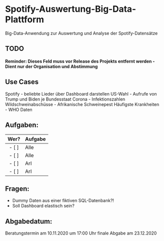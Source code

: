 # Spotify-Auswertung-Big-Data-Plattform
Big-Data-Anwendung zur Auswertung und Analyse der Spotify-Datensätze

## TODO
#### Reminder: Dieses Feld muss vor Release des Projekts entfernt werden - Dient nur der Organisation und Abstimmung

## Use Cases
Spotify - beliebte Lieder über Dashboard darstellen
US-Wahl - Aufrufe von Trump und Biden je Bundesstaat
Corona - Infektionszahlen
Wildschweinabschüsse - Afrikanische Schweinepest
Häufigste Krankheiten - WHO Daten

## Aufgaben:
| Wer? | Aufgabe |
| :--: | :------ |
- [ ] | Alle | GitHub-Account organisieren erstellen |
- [ ] | Alle | Gedanken zum Result machen (z.B. Zähler: wie oft wurde das Lied gehört) |
- [ ] | Arl | README-Datei erstellen |
- [ ] | Arl | Erste Gedanken zur Architektur |

## Fragen: 
- Dummy Daten aus einer fiktiven SQL-Datenbank?!
- Soll Dashboard elastisch sein?

## Abgabedatum:
Beratungstermin am 10.11.2020 um 17:00 Uhr
finale Abgabe am 23.12.2020
